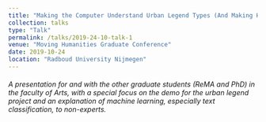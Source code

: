 ```yaml
---
title: "Making the Computer Understand Urban Legend Types (And Making Humans Understand the Computer)"
collection: talks
type: "Talk"
permalink: /talks/2019-24-10-talk-1
venue: "Moving Humanities Graduate Conference"
date: 2019-10-24
location: "Radboud University Nijmegen"
---
```


###### A presentation for and with the other graduate students (ReMA and PhD) in the faculty of Arts, with a special focus on the demo for the urban legend project and an explanation of machine learning, especially text classification, to non-experts.
